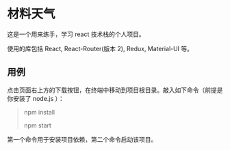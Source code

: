 # 材料天气

这是一个用来练手，学习 react 技术栈的个人项目。

使用的库包括 React, React-Router(版本 2), Redux, Material-UI 等。



## 用例

点击页面右上方的下载按钮，在终端中移动到项目根目录。敲入如下命令（前提是你安装了 node.js ）：

> npm install
>
> npm start

第一个命令用于安装项目依赖，第二个命令启动该项目。